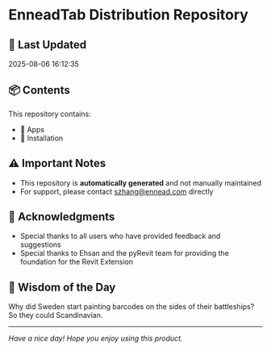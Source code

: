 # EnneadTab Distribution Repository

## 📅 Last Updated
2025-08-06 16:12:35



## 📦 Contents
This repository contains:
- 📂 Apps
- 📂 Installation

## ⚠️ Important Notes
- This repository is **automatically generated** and not manually maintained
- For support, please contact szhang@ennead.com directly

## 🙏 Acknowledgments
- Special thanks to all users who have provided feedback and suggestions
- Special thanks to Ehsan and the pyRevit team for providing the foundation for the Revit Extension

## 💭 Wisdom of the Day
Why did Sweden start painting barcodes on the sides of their battleships? So they could Scandinavian.

---
*Have a nice day! Hope you enjoy using this product.*
